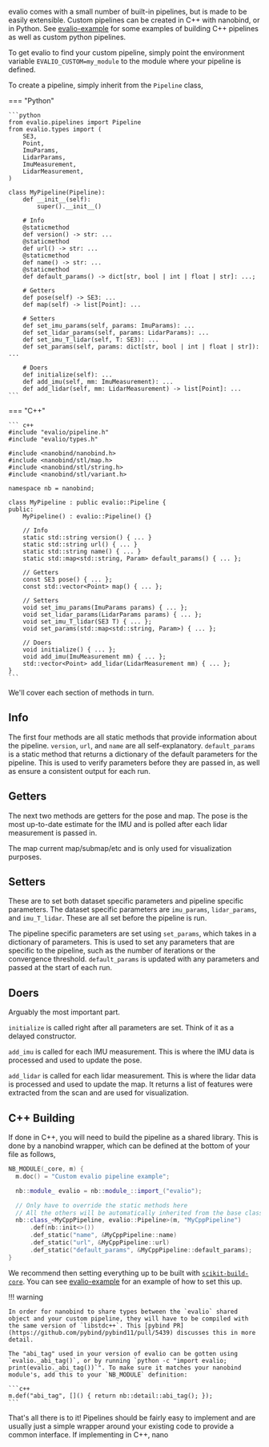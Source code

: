evalio comes with a small number of built-in pipelines, but is made to be easily extensible. Custom pipelines can be created in C++ with nanobind, or in Python. See [evalio-example](https://github.com/contagon/evalio-example) for some examples of building C++ pipelines as well as custom python pipelines.

To get evalio to find your custom pipeline, simply point the environment variable `EVALIO_CUSTOM=my_module` to the module where your pipeline is defined.

To create a pipeline, simply inherit from the `Pipeline` class,

=== "Python"

    ```python
    from evalio.pipelines import Pipeline
    from evalio.types import (
        SE3,
        Point,
        ImuParams,
        LidarParams,
        ImuMeasurement,
        LidarMeasurement,
    )

    class MyPipeline(Pipeline):
        def __init__(self):
            super().__init__()

        # Info
        @staticmethod
        def version() -> str: ...
        @staticmethod
        def url() -> str: ...
        @staticmethod
        def name() -> str: ...
        @staticmethod
        def default_params() -> dict[str, bool | int | float | str]: ...;

        # Getters
        def pose(self) -> SE3: ...
        def map(self) -> list[Point]: ...

        # Setters
        def set_imu_params(self, params: ImuParams): ...
        def set_lidar_params(self, params: LidarParams): ...
        def set_imu_T_lidar(self, T: SE3): ...
        def set_params(self, params: dict[str, bool | int | float | str]): ...

        # Doers
        def initialize(self): ...
        def add_imu(self, mm: ImuMeasurement): ...
        def add_lidar(self, mm: LidarMeasurement) -> list[Point]: ...
    ```

=== "C++"

    ``` c++
    #include "evalio/pipeline.h"
    #include "evalio/types.h"

    #include <nanobind/nanobind.h>
    #include <nanobind/stl/map.h>
    #include <nanobind/stl/string.h>
    #include <nanobind/stl/variant.h>

    namespace nb = nanobind;

    class MyPipeline : public evalio::Pipeline {
    public:
        MyPipeline() : evalio::Pipeline() {}

        // Info
        static std::string version() { ... }
        static std::string url() { ... }
        static std::string name() { ... }
        static std::map<std::string, Param> default_params() { ... };
        
        // Getters
        const SE3 pose() { ... };
        const std::vector<Point> map() { ... };

        // Setters
        void set_imu_params(ImuParams params) { ... };
        void set_lidar_params(LidarParams params) { ... };
        void set_imu_T_lidar(SE3 T) { ... };
        void set_params(std::map<std::string, Param>) { ... };

        // Doers
        void initialize() { ... };
        void add_imu(ImuMeasurement mm) { ... };
        std::vector<Point> add_lidar(LidarMeasurement mm) { ... };
    }
    ```

We'll cover each section of methods in turn.

## Info

The first four methods are all static methods that provide information about the pipeline. `version`, `url`, and `name` are all self-explanatory. `default_params` is a static method that returns a dictionary of the default parameters for the pipeline. This is used to verify parameters before they are passed in, as well as ensure a consistent output for each run.

## Getters

The next two methods are getters for the pose and map. The pose is the most up-to-date estimate for the IMU and is polled after each lidar measurement is passed in. 

The map current map/submap/etc and is only used for visualization purposes.

## Setters

These are to set both dataset specific parameters and pipeline specific parameters. The dataset specific parameters are `imu_params`, `lidar_params`, and `imu_T_lidar`. These are all set before the pipeline is run.

The pipeline specific parameters are set using `set_params`, which takes in a dictionary of parameters. This is used to set any parameters that are specific to the pipeline, such as the number of iterations or the convergence threshold. `default_params` is updated with any parameters and passed at the start of each run.

## Doers
Arguably the most important part. 

`initialize` is called right after all parameters are set. Think of it as a delayed constructor.

`add_imu` is called for each IMU measurement. This is where the IMU data is processed and used to update the pose.

`add_lidar` is called for each lidar measurement. This is where the lidar data is processed and used to update the map. It returns a list of features were extracted from the scan and are used for visualization.

## C++ Building

If done in C++, you will need to build the pipeline as a shared library. This is done by a nanobind wrapper, which can be defined at the bottom of your file as follows,
```c++
NB_MODULE(_core, m) {
  m.doc() = "Custom evalio pipeline example";

  nb::module_ evalio = nb::module_::import_("evalio");

  // Only have to override the static methods here
  // All the others will be automatically inherited from the base class
  nb::class_<MyCppPipeline, evalio::Pipeline>(m, "MyCppPipeline")
      .def(nb::init<>())
      .def_static("name", &MyCppPipeline::name)
      .def_static("url", &MyCppPipeline::url)
      .def_static("default_params", &MyCppPipeline::default_params);
}
```

We recommend then setting everything up to be built with [`scikit-build-core`](https://scikit-build-core.readthedocs.io/en/latest/). You can see [evalio-example](https://github.com/contagon/evalio-example) for an example of how to set this up.

!!! warning

    In order for nanobind to share types between the `evalio` shared object and your custom pipeline, they will have to be compiled with the same version of `libstdc++`. This [pybind PR](https://github.com/pybind/pybind11/pull/5439) discusses this in more detail.

    The "abi_tag" used in your version of evalio can be gotten using `evalio._abi_tag()`, or by running `python -c "import evalio; print(evalio._abi_tag())`". To make sure it matches your nanobind module's, add this to your `NB_MODULE` definition:
    
    ```c++
    m.def("abi_tag", []() { return nb::detail::abi_tag(); });
    ```

That's all there is to it! Pipelines should be fairly easy to implement and are usually just a simple wrapper around your existing code to provide a common interface. If implementing in C++, nano